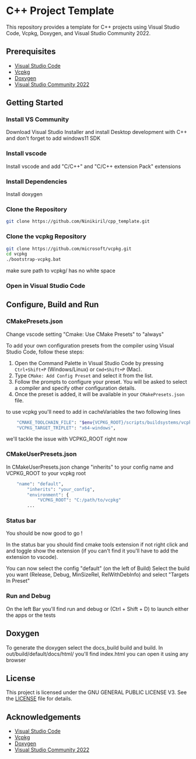 # C++ Project Template

This repository provides a template for C++ projects using Visual Studio Code, Vcpkg, Doxygen, and Visual Studio Community 2022.

## Prerequisites

- [Visual Studio Code](https://code.visualstudio.com/)
- [Vcpkg](https://github.com/microsoft/vcpkg)
- [Doxygen](http://www.doxygen.nl/)
- [Visual Studio Community 2022](https://visualstudio.microsoft.com/vs/community/)

## Getting Started

### Install VS Community

Download Visual Studio Installer and install Desktop development with C++ and don't forget to add windows11 SDK

### Install vscode

Install vscode and add "C/C++" and "C/C++ extension Pack" extensions

### Install Dependencies

Install doxygen

### Clone the Repository

```sh
git clone https://github.com/Ninikiril/cpp_template.git
```

### Clone the vcpkg Repository

```sh
git clone https://github.com/microsoft/vcpkg.git
cd vcpkg
./bootstrap-vcpkg.bat
```
make sure path to vcpkg/ has no white space

### Open in Visual Studio Code

## Configure, Build and Run

### CMakePresets.json
Change vscode setting "Cmake: Use CMake Presets" to "always"

To add your own configuration presets from the compiler using Visual Studio Code, follow these steps:

1. Open the Command Palette in Visual Studio Code by pressing `Ctrl+Shift+P` (Windows/Linux) or `Cmd+Shift+P` (Mac).
2. Type `CMake: Add Config Preset` and select it from the list.
3. Follow the prompts to configure your preset. You will be asked to select a compiler and specify other configuration details.
4. Once the preset is added, it will be available in your `CMakePresets.json` file.

to use vcpkg you'll need to add in cacheVariables
the two following lines

```sh
    "CMAKE_TOOLCHAIN_FILE": "$env{VCPKG_ROOT}/scripts/buildsystems/vcpkg.cmake",
    "VCPKG_TARGET_TRIPLET": "x64-windows",
```

we'll tackle the issue with VCPKG_ROOT right now

### CMakeUserPresets.json

In CMakeUserPresets.json change "inherits" to your config name and VCPKG_ROOT to your vcpkg root

```sh
    "name": "default",
        "inherits": "your_config",
        "environment": {
            "VCPKG_ROOT": "C:/path/to/vcpkg"
        ...
```
### Status bar

You should be now good to go !

In the status bar you should find cmake tools extension if not right click and and toggle show the extension (if you can't find it you'll have to add the extension to vscode).

You can now select the config "default" (on the left of Build)
Select the build you want (Release, Debug, MinSizeRel, RelWithDebInfo) and select "Targets In Preset"

### Run and Debug

On the left Bar you'll find run and debug or (Ctrl + Shift + D) to launch either the apps or the tests

## Doxygen

To generate the doxygen select the docs_build build and build. In out/build/default/docs/html/ you'll find index.html you can open it using any browser

## License

This project is licensed under the GNU GENERAL PUBLIC LICENSE V3. See the [LICENSE](LICENSE) file for details.

## Acknowledgements

- [Visual Studio Code](https://code.visualstudio.com/)
- [Vcpkg](https://github.com/microsoft/vcpkg)
- [Doxygen](http://www.doxygen.nl/)
- [Visual Studio Community 2022](https://visualstudio.microsoft.com/vs/community/)
